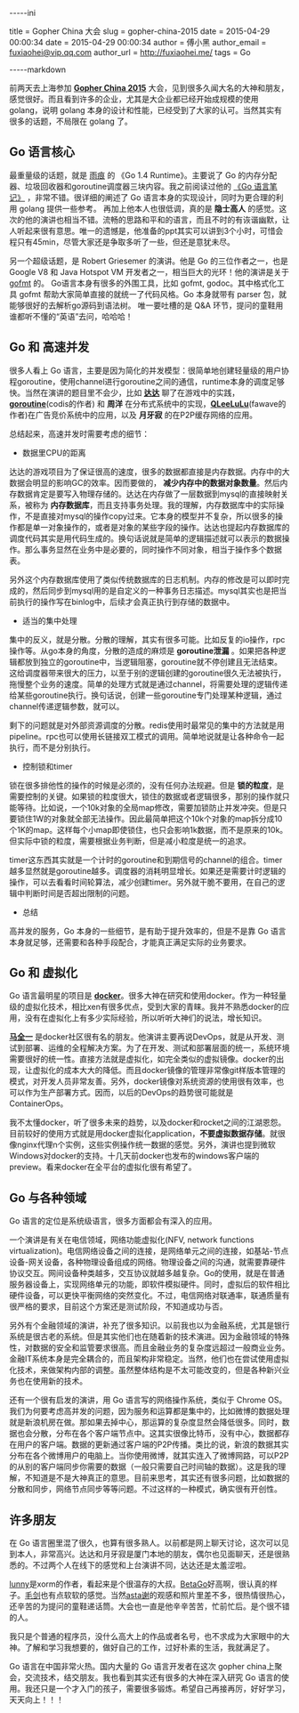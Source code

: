 -----ini

title = Gopher China 大会
slug = gopher-china-2015
date = 2015-04-29 00:00:34
date = 2015-04-29 00:00:34
author = 傅小黑
author_email = fuxiaohei@vip.qq.com
author_url = http://fuxiaohei.me/
tags = Go

-----markdown

前两天去上海参加 [**Gopher China 2015**](http://gopherchina.org) 大会，见到很多久闻大名的大神和朋友，感觉很好。而且看到许多的企业，尤其是大企业都已经开始成规模的使用 golang，说明 golang 本身的设计和性能，已经受到了大家的认可。当然其实有很多的话题，不局限在 golang 了。

<!--more-->

## Go 语言核心

最重量级的话题，就是 [雨痕](http://weibo.com/qyuhen) 的 《Go 1.4 Runtime》。主要说了 Go 的内存分配器、垃圾回收器和goroutine调度器三块内容。我之前阅读过他的 [《Go 语言笔记》](https://github.com/qyuhen/book) ，非常不错。很详细的阐述了 Go 语言本身的实现设计，同时为更合理的利用 golang 提供一些参考。 再加上他本人也很低调，真的是 **隐士高人** 的感觉。这次的他的演讲也相当不错。流畅的思路和平和的语言，而且不时的有诙谐幽默，让人听起来很有意思。唯一的遗憾是，他准备的ppt其实可以讲到3个小时，可惜会程只有45min，尽管大家还是争取多听了一些，但还是意犹未尽。

另一个超级话题，是 Robert Griesemer 的演讲。他是 Go 的三位作者之一，也是 Google V8 和 Java Hotspot VM 开发者之一，相当巨大的光环！他的演讲是关于 [gofmt](https://golang.org/cmd/gofmt/) 的。 Go语言本身有很多的外围工具，比如 gofmt, godoc。其中格式化工具 gofmt 帮助大家简单直接的就统一了代码风格。Go 本身就带有 parser 包，就能够很好的去解析go源码到语法树。 唯一要吐槽的是 Q&A 环节，提问的童鞋用谁都听不懂的“英语”去问，哈哈哈！


## Go 和 高速并发

很多人看上 Go 语言，主要是因为简化的并发模型：很简单地创建轻量级的用户协程goroutine，使用channel进行goroutine之间的通信，runtime本身的调度足够快。当然在演讲的题目里不会少，比如 [**达达**](http://weibo.com/unbe) 聊了在游戏中的实践，[**goroutine**](http://weibo.com/chuangyiyongpin)(codis的作者) 和 **周洋** 在分布式系统中的实现，[**QLeeLuLu**](http://weibo.com/qleelulu)(fawave的作者)在广告竞价系统中的应用，以及 **月牙寂** 的在P2P缓存网络的应用。

总结起来，高速并发时需要考虑的细节：

* 数据里CPU的距离

达达的游戏项目为了保证很高的速度，很多的数据都直接是内存数据。内存中的大数据会明显的影响GC的效率。因而要做的， **减少内存中的数据对象数量**。然后内存数据肯定是要写入物理存储的。达达在内存做了一层数据到mysql的直接映射关系，被称为 **内存数据库**，而且支持事务处理。我的理解，内存数据库中的实际操作，不是直接对mysql的操作copy过来。它本身的模型并不复杂，所以很多的操作都是单一对象操作的，或者是对象的某些字段的操作。达达也提起内存数据库的调度代码其实是用代码生成的。换句话说就是简单的逻辑描述就可以表示的数据操作。那么事务显然在业务中是必要的，同时操作不同对象，相当于操作多个数据表。

另外这个内存数据库使用了类似传统数据库的日志机制。内存的修改是可以即时完成的，然后同步到mysql用的是自定义的一种事务日志描述。mysql其实也是把当前执行的操作写在binlog中，后续才会真正执行到存储的数据中。

* 适当的集中处理

集中的反义，就是分散。分散的理解，其实有很多可能。比如反复的io操作，rpc操作等。从go本身的角度，分散的造成的麻烦是 **goroutine泄漏** 。如果把各种逻辑都放到独立的goroutine中，当逻辑阻塞，goroutine就不停创建且无法结束。这给调度器带来很大的压力，以至于别的逻辑创建的goroutine很久无法被执行，拖慢整个业务的速度。简单的处理方式就是通过channel，将需要处理的逻辑传递给某些goroutine执行。换句话说，创建一些goroutine专门处理某种逻辑，通过channel传递逻辑参数，就可以。

剩下的问题就是对外部资源调度的分散。redis使用时最常见的集中的方法就是用pipeline。rpc也可以使用长链接双工模式的调用。简单地说就是让各种命令一起执行，而不是分别执行。

* 控制锁和timer

锁在很多排他性的操作的时候是必须的，没有任何办法规避。但是 **锁的粒度**，是需要控制的关键。如果锁的粒度很大，锁住的数据或者逻辑很多，那别的操作就只能等待。比如说，一个10k对象的全局map修改，需要加锁防止并发冲突。但是只要锁住1W的对象就全部无法操作。因此最简单把这个10k个对象的map拆分成10个1K的map。这样每个小map即使锁住，也只会影响1k数据，而不是原来的10k。但实际中锁的粒度，需要根据业务判断，但是减小粒度是统一的追求。

timer这东西其实就是一个计时的goroutine和到期信号的channel的组合。timer越多显然就是goroutine越多。调度器的消耗明显增长。如果还是需要计时逻辑的操作，可以去看看时间轮算法，减少创建timer。另外就干脆不要用，在自己的逻辑中判断时间是否超出限制的问题。

* 总结

高并发的服务，Go 本身的一些细节，是有助于提升效率的，但是不是靠 Go 语言本身就足够，还需要和各种手段配合，才能真正满足实际的业务要求。

## Go 和 虚拟化

Go 语言最明星的项目是 [**docker**](http://www.docker.com)。很多大神在研究和使用docker。作为一种轻量级的虚拟化技术，相比xen有很多优点，受到大家的青睐。我并不熟悉docker的应用，没有在虚拟化上有多少实际经验，所以听听大神们的说法，增长知识。

[**马全一**](http://weibo.com/genedna) 是docker社区很有名的朋友。他演讲主要再说DevOps，就是从开发、测试到部署、运维的全程解决方案。为了在开发、测试和部署层面的统一，系统环境需要很好的统一性。直接方法就是虚拟化，如完全类似的虚拟镜像。docker的出现，让虚拟化的成本大大的降低。而且docker镜像的管理非常像git样版本管理的模式，对开发人员非常友善。另外，docker镜像对系统资源的使用很有效率，也可以作为生产部署方式。因而，以后的DevOps的趋势很可能就是ContainerOps。

我不太懂docker，听了很多未来的趋势，以及docker和rocket之间的江湖恩怨。目前较好的使用方式就是用docker虚拟化application，**不要虚拟数据存储**。就很像nginx代理n个实例，这些实例操作统一数据的感觉。另外，演讲也提到微软Windows对docker的支持。十几天前docker也发布的windows客户端的preview。看来docker在全平台的虚拟化很有希望了。

## Go 与各种领域

Go 语言的定位是系统级语言，很多方面都会有深入的应用。

一个演讲是有关在电信领域，网络功能虚拟化(NFV, network functions virtualization)。电信网络设备之间的连接，是网络单元之间的连接，如基站-节点设备-网关设备，各种物理设备组成的网络。物理设备之间的沟通，就需要靠硬件协议交互。网间设备种类越多，交互协议就越多越复杂。Go的使用，就是在普通服务器设备上，实现网络单元的功能，即软件模拟硬件。同时，虚拟后的软件相比硬件设备，可以更快平衡网络的突然变化。不过，电信网络对联通率，联通质量有很严格的要求，目前这个方案还是测试阶段，不知道成功与否。

另外有个金融领域的演讲，补充了很多知识。以前我也以为金融系统，尤其是银行系统是很古老的系统。但是其实他们也在随着新的技术演进。因为金融领域的特殊性，对数据的安全和监管要求很高。而且金融业务的复杂度远超过一般商业业务。金融IT系统本身是完全耦合的，而且架构非常稳定。当然，他们也在尝试使用虚拟化技术，来做架构内部的调整。虽然整体结构是不太可能改变的，但是各种新兴业务也在使用新的技术。

还有一个很有启发的演讲，用 Go 语言写的网络操作系统，类似于 Chrome OS。我们为何要考虑高并发的问题，因为服务和运算都是集中的，比如微博的数据处理就是新浪机房在做。那如果去掉中心，那运算的复杂度显然会降低很多。同时，数据也会分散，分布在各个客户端节点中。这其实很像比特币，没有中心，数据都存在用户的客户端。数据的更新通过客户端的P2P传播。类比的说，新浪的数据其实分布在各个微博用户的电脑上。当你使用微博，就其实连入了微博网路，可以P2P的从别的客户端同步你需要的数据（一般只需要自己时间轴的数据）。这是我的理解，不知道是不是大神真正的意思。目前来思考，其实还有很多问题，比如数据的分散和同步，网络节点同步等等问题。不过这样的一种模式，确实很有开创性。


<!--#### 一个小失望

七牛是 Go 语言在中国商用的先驱。许式伟也是 Go 语言最早的使用者和布道者之一。只是这次就聊个 HTTP 测试工具，实在是让人失望。亮点也就只有发明一种 DSL 来简化HTTP测试的描述。七牛本来也有很多可以聊的，比如云存储的冗余机制，多媒体文件的处理。所以，他来说这样的题目，实在是失望。-->


## 许多朋友

在 Go 语言圈里混了很久，也算有很多熟人。以前都是网上聊天讨论，这次可以见到本人，非常高兴。达达和月牙寂是厦门本地的朋友，偶尔也见面聊天，还是很熟悉的。不过两个人在线下的感觉和上台演讲不同，达达还是太羞涩啦。

[lunny](https://github.com/lunny)是xorm的作者，看起来是个很温存的大叔。[BetaGo](https://github.com/blackbeans)好高啊，很认真的样子。[毛剑](https://github.com/Terry-Mao)也有点软软的感觉。当然[asta谢](http://weibo.com/533452688)的观感和照片里差不多，很热情很热心，还辛苦的为提问的童鞋递话筒。大会也一直是他辛辛苦苦，忙前忙后。是个很不错的人。

我只是个普通的程序员，没什么高大上的作品或者名号，也不求成为大家眼中的大神。了解和学习我想要的，做好自己的工作，过好朴素的生活，我就满足了。

Go 语言在中国非常火热。国内大量的 Go 语言开发者在这次 gopher china上聚会，交流技术，结交朋友。我也看到其实还有很多的大神在深入研究 Go 语言的使用。我还只是一个才入门的孩子，需要很多锻炼。希望自己再接再厉，好好学习，天天向上！！！
